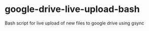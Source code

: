 # google-drive-live-upload-bash
Bash script for live upload of new files to google drive using gsync
